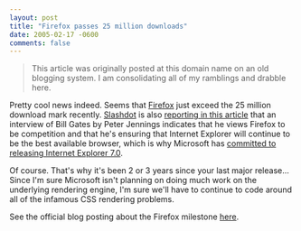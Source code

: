 ```yaml
---
layout: post
title: "Firefox passes 25 million downloads"
date: 2005-02-17 -0600
comments: false
---
```


> This article was originally posted at this domain name on an old blogging system.  I am consolidating all of my ramblings and drabble here.

Pretty cool news indeed.  Seems that [Firefox][1] just exceed the 25 million download mark recently.  [Slashdot][2] is also [reporting in this article][3] that an interview of Bill Gates by Peter Jennings indicates that he views Firefox to be competition and that he's ensuring that Internet Explorer will continue to be the best available browser, which is why Microsoft has [committed to releasing Internet Explorer 7.0][4].

Of course.  That's why it's been 2 or 3 years since your last major release…  Since I'm sure Microsoft isn't planning on doing much work on the underlying rendering engine, I'm sure we'll have to continue to code around all of the infamous CSS rendering problems.

See the official blog posting about the Firefox milestone [here][5].

[1]: http://www.getfirefox.com/
[2]: http://www.slashdot.org/
[3]: http://it.slashdot.org/it/05/02/17/139253.shtml?tid=154&tid=218
[4]: http://www.microsoft.com/presspass/press/2005/feb05/02-15RSA05KeynotePR.asp
[5]: http://www.spreadfirefox.com/?q=node/view/11681